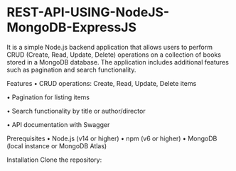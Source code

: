 # REST-API-USING-NodeJS-MongoDB-ExpressJS
It is a simple Node.js backend application that allows users to perform CRUD (Create, Read, Update, Delete) operations on a collection of books stored in a MongoDB database. The application includes additional features such as pagination and search functionality.

Features
• CRUD operations: Create, Read, Update, Delete items

• Pagination for listing items

• Search functionality by title or author/director

• API documentation with Swagger

Prerequisites
• Node.js (v14 or higher)
• npm (v6 or higher)
• MongoDB (local instance or MongoDB Atlas)

Installation
Clone the repository:
